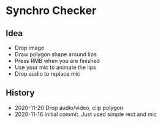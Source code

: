# Synchro Checker

## Idea
- Drop image
- Draw polygon shape around lips
- Press RMB when you are finished
- Use your mic to animate the lips
- Drop audio to replace mic

## History
- 2020-11-20 Drop audio/video, clip polygon
- 2020-11-16 Initial commit. Just used simple rect and mic
